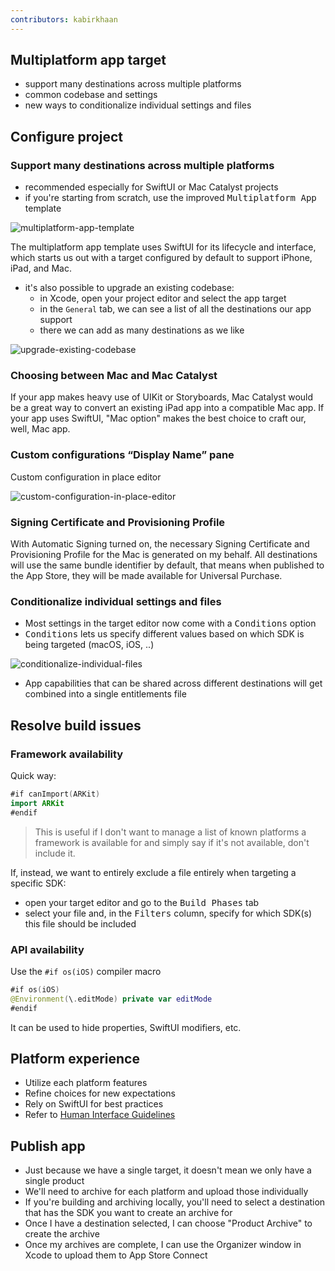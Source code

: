 ```yaml
---
contributors: kabirkhaan
---
```


## Multiplatform app target

- support many destinations across multiple platforms
- common codebase and settings
- new ways to conditionalize individual settings and files

## Configure project

### Support many destinations across multiple platforms

- recommended especially for SwiftUI or Mac Catalyst projects
- if you're starting from scratch, use the improved <kbd>Multiplatform App</kbd> template 

![multiplatform-app-template](https://user-images.githubusercontent.com/72805/184593197-850fdf02-c859-4c7d-b7eb-828097ab5b84.png)

The multiplatform app template uses SwiftUI for its lifecycle and interface, which starts us out with a target configured by default to support iPhone, iPad, and Mac.

- it's also possible to upgrade an existing codebase:
	- in Xcode, open your project editor and select the app target
	- in the `General` tab, we can see a list of all the destinations our app support
	- there we can add as many destinations as we like

![upgrade-existing-codebase](https://user-images.githubusercontent.com/72805/184593738-a055442c-e20f-4c04-bedf-be01061ad84c.png)

### Choosing between Mac and Mac Catalyst

If your app makes heavy use of UIKit or Storyboards, Mac Catalyst would be a great way to convert an existing iPad app into a compatible Mac app. If your app uses SwiftUI, "Mac option" makes the best choice to craft our, well, Mac app.

### Custom configurations “Display Name” pane

Custom configuration in place editor 

![custom-configuration-in-place-editor](https://user-images.githubusercontent.com/72805/184594756-e50d2e6f-78a1-428a-886b-e4bd066a017f.png)

### Signing Certificate and Provisioning Profile

With Automatic Signing turned on, the necessary Signing Certificate and Provisioning Profile for the Mac is generated on my behalf. All destinations will use the same bundle identifier by default, that means when published to the App Store, they will be made available for Universal Purchase.

### Conditionalize individual settings and files

- Most settings in the target editor now come with a <kbd>Conditions</kbd> option
- <kbd>Conditions</kbd> lets us specify different values based on which SDK is being targeted (macOS, iOS, ..)

![conditionalize-individual-files](https://user-images.githubusercontent.com/72805/184594071-9fee2758-9e4e-4060-b815-855bd3790812.png)

- App capabilities that can be shared across different destinations will get combined into a single entitlements file

## Resolve build issues

### Framework availability

Quick way:

```swift
#if canImport(ARKit)
import ARKit
#endif
```

> This is useful if I don't want to manage a list of known platforms a framework is available for and simply say if it's not available, don't include it.

If, instead, we want to entirely exclude a file entirely when targeting a specific SDK:

- open your target editor and go to the <kbd>Build Phases</kbd> tab
- select your file and, in the <kbd>Filters</kbd> column, specify for which SDK(s) this file should be included

### API availability

Use the `#if os(iOS)` compiler macro

```swift
#if os(iOS)
@Environment(\.editMode) private var editMode
#endif
```

It can be used to hide properties, SwiftUI modifiers, etc.

## Platform experience

- Utilize each platform features
- Refine choices for new expectations
- Rely on SwiftUI for best practices
- Refer to [Human Interface Guidelines][hig]

## Publish app

- Just because we have a single target, it doesn't mean we only have a single product
- We'll need to archive for each platform and upload those individually
- If you're building and archiving locally, you'll need to select a destination that has the SDK you want to create an archive for
- Once I have a destination selected, I can choose "Product Archive" to create the archive
- Once my archives are complete, I can use the Organizer window in Xcode to upload them to App Store Connect

[hig]: https://developer.apple.com/design/human-interface-guidelines/
